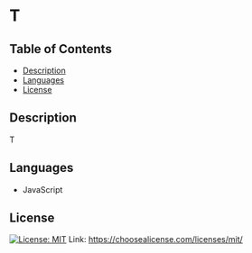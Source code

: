 
  # T

  ## Table of Contents
  * [Description](#description)
 * [Languages](#languages)
 * [License](#license)

  ## Description
  T

  ## Languages
  * JavaScript

  
  ## License
  [![License: MIT](https://img.shields.io/badge/License-MIT-yellow.svg)](https://opensource.org/licenses/MIT)
  Link: https://choosealicense.com/licenses/mit/
    

  

  

  

  

  

  
